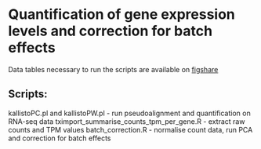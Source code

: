 # Quantification of gene expression levels and correction for batch effects

Data tables necessary to run the scripts are available on [figshare](https://figshare.com/account/projects/214495/articles/26393995)

## Scripts:
kallistoPC.pl and kallistoPW.pl - run pseudoalignment and quantification on RNA-seq data
tximport_summarise_counts_tpm_per_gene.R - extract raw counts and TPM values
batch_correction.R - normalise count data, run PCA and correction for batch effects
